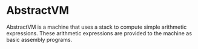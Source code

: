 # AbstractVM
AbstractVM is a machine that uses a stack to compute simple arithmetic expressions. These arithmetic expressions are provided to the machine as basic assembly programs.
